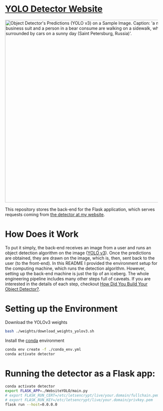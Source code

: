 # [YOLO Detector Website](https://v-iashin.github.io/detector)

<img src="https://github.com/v-iashin/v-iashin.github.io/raw/master/images/typical_russian_day_res.jpeg" alt="Object Detector's Predictions (YOLO v3) on a Sample Image. Caption: 'a man in a business suit and a person in a bear consume are walking on a sidewalk, which is surrounded by cars on a sunny day (Saint Petersburg, Russia)'." width="600">

This repository stores the back-end for the Flask application, which serves requests coming from [the detector at my website](https://v-iashin.github.io/detector).

# How Does it Work
To put it simply, the back-end receives an image from a user and runs an object detection algorithm on the image ([YOLO v3](https://pjreddie.com/darknet/yolo/)).
Once the predictions are obtained, they are drawn on the image, which is, then, sent back to the user (to the front-end).
In this README I provided the environment setup for the computing machine, which runs the detection algorithm.
However, setting up the back-end machine is just the tip of an iceberg.
The whole engineering pipeline includes many other steps full of caveats.
If you are interested in the details of each step, checkout [How Did You Build Your Object Detector?](https://v-iashin.github.io/how_did_you_build_your_detector).

# Setting up the Environment
Download the YOLOv3 weights
```bash
bash ./weights/download_weights_yolov3.sh
```

Install the [conda](https://docs.conda.io/en/latest/miniconda.html) environment
```bash
conda env create -f ./conda_env.yml
conda activate detector
```

# Running the detector as a Flask app:
```bash
conda activate detector
export FLASK_APP=./WebsiteYOLO/main.py
# export FLASK_RUN_CERT=/etc/letsencrypt/live/your.domain/fullchain.pem
# export FLASK_RUN_KEY=/etc/letsencrypt/live/your.domain/privkey.pem
flask run --host=0.0.0.0
```
